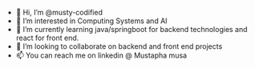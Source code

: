 - 👋 Hi, I’m @musty-codified
- 👀 I’m interested in Computing Systems and AI
- 🌱 I’m currently learning java/springboot for backend technologies and react for front end.
- 💞️ I’m looking to collaborate on backend and front end projects
- 📫 You can reach me on linkedin @ Mustapha musa

<!---
musty-codified/musty-codified is a ✨ special ✨ repository because its `README.md` (this file) appears on your GitHub profile.
You can click the Preview link to take a look at your changes.
--->

